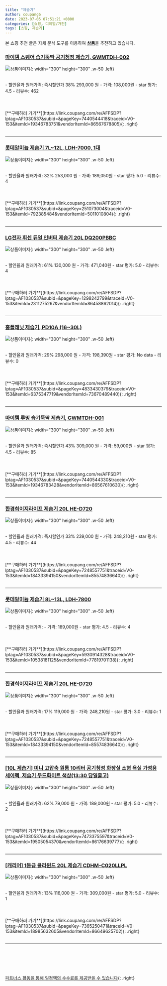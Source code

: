 ```yaml
---
title: "제습기"
author: coupang6
date: 2023-07-05 07:51:21 +0800
categories: [쇼핑, 디이털/가전]
tags: [쇼핑, 제습기]
---
```


본 쇼핑 추천 글은 자체 분석 도구를 이용하여 [**상품**](https://link.coupang.com/a/bao1ui)을 추천하고 있습니다.

### [마이템 스퀘어 습기뚝딱 공기청정 제습기, GWMTDH-002](https://link.coupang.com/re/AFFSDP?lptag=AF1030537&subid=&pageKey=7440544418&traceid=V0-153&itemId=19346783751&vendorItemId=86567678805)

![상품이미지](https://thumbnail8.coupangcdn.com/thumbnails/remote/230x230ex/image/vendor_inventory/88c5/b50893e16df568ca8feefb26713e859ff6851f47736083a482451b2dbd2c.jpg){: width="300" height="300" .w-50 .left}


<br>
- 할인율과 원래가격: 즉시할인가 38%  293,000   원
- 가격: 108,000원
- star 평가: 4.5
- 리뷰수: 462
<br>
<br>
<br>
<br>
[**구매하러 가기**](https://link.coupang.com/re/AFFSDP?lptag=AF1030537&subid=&pageKey=7440544418&traceid=V0-153&itemId=19346783751&vendorItemId=86567678805){: .right}
<br>
<br>

---

### [롯데알미늄 제습기 7L~12L, LDH-7000, 1대](https://link.coupang.com/re/AFFSDP?lptag=AF1030537&subid=&pageKey=251073004&traceid=V0-153&itemId=792385484&vendorItemId=5011010804)

![상품이미지](https://thumbnail7.coupangcdn.com/thumbnails/remote/230x230ex/image/retail/images/2019/07/03/10/9/e8fbe4b7-1a81-4048-bf30-03746711a1e1.jpg){: width="300" height="300" .w-50 .left}


<br>
- 할인율과 원래가격: 32%  253,000   원
- 가격: 189,050원
- star 평가: 5.0
- 리뷰수: 4
<br>
<br>
<br>
<br>
[**구매하러 가기**](https://link.coupang.com/re/AFFSDP?lptag=AF1030537&subid=&pageKey=251073004&traceid=V0-153&itemId=792385484&vendorItemId=5011010804){: .right}
<br>
<br>

---

### [LG전자 휘센 듀얼 인버터 제습기 20L DQ200PBBC](https://link.coupang.com/re/AFFSDP?lptag=AF1030537&subid=&pageKey=1298242799&traceid=V0-153&itemId=2311275267&vendorItemId=86458862014)

![상품이미지](https://thumbnail6.coupangcdn.com/thumbnails/remote/230x230ex/image/vendor_inventory/7c0b/29c21ec9222d405be2bdb4574c507fd30499c429b064be06c8342c4dac2c.png){: width="300" height="300" .w-50 .left}


<br>
- 할인율과 원래가격: 61%  130,000   원
- 가격: 471,040원
- star 평가: 5.0
- 리뷰수: 4
<br>
<br>
<br>
<br>
[**구매하러 가기**](https://link.coupang.com/re/AFFSDP?lptag=AF1030537&subid=&pageKey=1298242799&traceid=V0-153&itemId=2311275267&vendorItemId=86458862014){: .right}
<br>
<br>

---

### [홈플래닛 제습기, PD10A (16~30L)](https://link.coupang.com/re/AFFSDP?lptag=AF1030537&subid=&pageKey=4833430379&traceid=V0-153&itemId=6375347719&vendorItemId=73670489440)

![상품이미지](https://thumbnail9.coupangcdn.com/thumbnails/remote/230x230ex/image/retail/images/1253954063035870-8e72ca99-1d44-4fd0-b7e6-9a0dbef94cda.jpg){: width="300" height="300" .w-50 .left}


<br>
- 할인율과 원래가격: 29%  298,000   원
- 가격: 198,390원
- star 평가: No data
- 리뷰수: 0
<br>
<br>
<br>
<br>
[**구매하러 가기**](https://link.coupang.com/re/AFFSDP?lptag=AF1030537&subid=&pageKey=4833430379&traceid=V0-153&itemId=6375347719&vendorItemId=73670489440){: .right}
<br>
<br>

---

### [마이템 루밍 습기뚝딱 제습기, GWMTDH-001](https://link.coupang.com/re/AFFSDP?lptag=AF1030537&subid=&pageKey=7440544330&traceid=V0-153&itemId=19346783428&vendorItemId=86567610630)

![상품이미지](https://thumbnail10.coupangcdn.com/thumbnails/remote/230x230ex/image/vendor_inventory/c21c/a4339db4f3b8906811c32c46b88ec4ad60db5bfe8741eb44ee69ecfb4cd5.jpg){: width="300" height="300" .w-50 .left}


<br>
- 할인율과 원래가격: 즉시할인가 43%  309,000   원
- 가격: 59,000원
- star 평가: 4.5
- 리뷰수: 85
<br>
<br>
<br>
<br>
[**구매하러 가기**](https://link.coupang.com/re/AFFSDP?lptag=AF1030537&subid=&pageKey=7440544330&traceid=V0-153&itemId=19346783428&vendorItemId=86567610630){: .right}
<br>
<br>

---

### [한경희이지라이프 제습기 20L HE-D720](https://link.coupang.com/re/AFFSDP?lptag=AF1030537&subid=&pageKey=7248557751&traceid=V0-153&itemId=18433394150&vendorItemId=85574836640)

![상품이미지](https://thumbnail7.coupangcdn.com/thumbnails/remote/230x230ex/image/retail/images/2023/04/06/12/4/b86ed390-c4bd-49bc-84c0-f31863bcc620.jpg){: width="300" height="300" .w-50 .left}


<br>
- 할인율과 원래가격: 즉시할인가 33%  239,000   원
- 가격: 248,210원
- star 평가: 4.5
- 리뷰수: 44
<br>
<br>
<br>
<br>
[**구매하러 가기**](https://link.coupang.com/re/AFFSDP?lptag=AF1030537&subid=&pageKey=7248557751&traceid=V0-153&itemId=18433394150&vendorItemId=85574836640){: .right}
<br>
<br>

---

### [롯데알미늄 제습기 8L~13L, LDH-7800](https://link.coupang.com/re/AFFSDP?lptag=AF1030537&subid=&pageKey=5930914328&traceid=V0-153&itemId=10538181125&vendorItemId=77819701138)

![상품이미지](https://thumbnail7.coupangcdn.com/thumbnails/remote/230x230ex/image/retail/images/16663649449994317-7cd3fbde-f0e1-4a93-b087-24641c17d0e5.jpg){: width="300" height="300" .w-50 .left}


<br>
- 할인율과 원래가격: 
- 가격: 189,000원
- star 평가: 4.5
- 리뷰수: 4
<br>
<br>
<br>
<br>
[**구매하러 가기**](https://link.coupang.com/re/AFFSDP?lptag=AF1030537&subid=&pageKey=5930914328&traceid=V0-153&itemId=10538181125&vendorItemId=77819701138){: .right}
<br>
<br>

---

### [한경희이지라이프 제습기 20L HE-D720](https://link.coupang.com/re/AFFSDP?lptag=AF1030537&subid=&pageKey=7248557751&traceid=V0-153&itemId=18433394150&vendorItemId=85574836640)

![상품이미지](https://thumbnail7.coupangcdn.com/thumbnails/remote/230x230ex/image/retail/images/2023/04/06/12/4/b86ed390-c4bd-49bc-84c0-f31863bcc620.jpg){: width="300" height="300" .w-50 .left}


<br>
- 할인율과 원래가격: 17%  119,000   원
- 가격: 248,210원
- star 평가: 3.0
- 리뷰수: 1
<br>
<br>
<br>
<br>
[**구매하러 가기**](https://link.coupang.com/re/AFFSDP?lptag=AF1030537&subid=&pageKey=7248557751&traceid=V0-153&itemId=18433394150&vendorItemId=85574836640){: .right}
<br>
<br>

---

### [[10L 제습기] 미니 고압축 원룸 10리터 공기청정 화장실 소형 욕실 가정용 세이펙, 제습기 무드화이트 색상(13:30 당일출고)](https://link.coupang.com/re/AFFSDP?lptag=AF1030537&subid=&pageKey=7473375597&traceid=V0-153&itemId=19505054370&vendorItemId=86176639777)

![상품이미지](https://thumbnail8.coupangcdn.com/thumbnails/remote/230x230ex/image/vendor_inventory/6f5f/a68ad777f25f8cb3279d6524da2dc12960da689cfd29f4b68628d4a8d721.jpg){: width="300" height="300" .w-50 .left}


<br>
- 할인율과 원래가격: 62%  79,000   원
- 가격: 189,000원
- star 평가: 5.0
- 리뷰수: 2
<br>
<br>
<br>
<br>
[**구매하러 가기**](https://link.coupang.com/re/AFFSDP?lptag=AF1030537&subid=&pageKey=7473375597&traceid=V0-153&itemId=19505054370&vendorItemId=86176639777){: .right}
<br>
<br>

---

### [[캐리어] 1등급 클라윈드 20L 제습기 CDHM-C020LLPL](https://link.coupang.com/re/AFFSDP?lptag=AF1030537&subid=&pageKey=7365250471&traceid=V0-153&itemId=18985632605&vendorItemId=86649625702)

![상품이미지](https://thumbnail9.coupangcdn.com/thumbnails/remote/230x230ex/image/vendor_inventory/c9fd/d0b76f56d7956cb70b493a4db63b3411f3c40120f2fbcce8994258719e70.jpg){: width="300" height="300" .w-50 .left}


<br>
- 할인율과 원래가격: 13%  116,000   원
- 가격: 309,000원
- star 평가: 5.0
- 리뷰수: 1
<br>
<br>
<br>
<br>
[**구매하러 가기**](https://link.coupang.com/re/AFFSDP?lptag=AF1030537&subid=&pageKey=7365250471&traceid=V0-153&itemId=18985632605&vendorItemId=86649625702){: .right}
<br>
<br>

---
<br><br><br><br><br> [파트너스 활동을 통해 일정액의 수수료를 제공받을 수 있습니다](https://link.coupang.com/a/bao1ui){: .right}